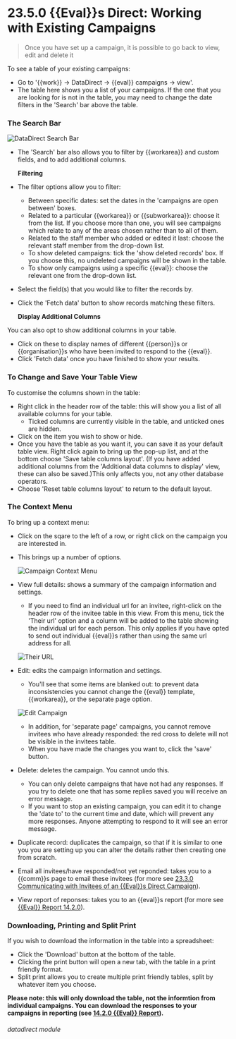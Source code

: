 # 23.5.0 {{Eval}}s Direct: Working with Existing Campaigns

> Once you have set up a campaign, it is possible to go back to view, edit and delete it



To see a table of your existing campaigns:
- Go to '{{work}} -> DataDirect -> {{eval}} campaigns -> view'.
- The table here shows you a list of your campaigns. If the one that you are looking for is not in the table, you may need to change the date filters in the 'Search' bar above the table.

### The Search Bar

![DataDirect Search Bar](23.5.0a.png)

- The 'Search' bar also allows you to filter by {{workarea}} and custom fields, and to add additional columns.  
  
   **Filtering**
- The filter options allow you to filter: 
   - Between specific dates: set the dates in the 'campaigns are open between' boxes.
   - Related to a particular {{workarea}} or {{subworkarea}}: choose it from the list. If you choose more than one, you will see campaigns which relate to any of the areas chosen rather than to all of them.
   - Related to the staff member who added or edited it last: choose the relevant staff member from the drop-down list.
   - To show deleted campaigns: tick the 'show deleted records' box. If you choose this, no undeleted campaigns will be shown in the table.
   - To show only campaigns using a specific {{eval}}: choose the relevant one from the drop-down list.
- Select the field(s) that you would like to filter the records by. 
- Click the 'Fetch data' button to show records matching these filters.

   **Display Additional Columns**

You can also opt to show additional columns in your table.
- Click on these to display names of different {{person}}s or {{organisation}}s who have been invited to respond to the {{eval}}.
- Click 'Fetch data' once you have finished to show your results.

### To Change and Save Your Table View

To customise the columns shown in the table:
- Right click in the header row of the table: this will show you a list of all available columns for your table. 
   - Ticked columns are currently visible in the table, and unticked ones are hidden.  
- Click on the item you wish to show or hide. 
- Once you have the table as you want it, you can save it as your default table view. Right click again to bring up the pop-up list, and at the bottom choose 'Save table columns layout'. (If you have added additional columns from the 'Additional data columns to display' view, these can also be saved.)This only affects you, not any other database operators.
- Choose 'Reset table columns layout' to return to the default layout.  

### The Context Menu

To bring up a context menu:
- Click on the sqare to the left of a row, or right click on the campaign you are interested in. 
- This brings up a number of options.

   ![Campaign Context Menu](25.3.0b.png)

- View full details: shows a summary of the campaign information and settings. 
   - If you need to find an individual url for an invitee, right-click on the header row of the invitee table in this view. From this menu, tick the 'Their url' option and a column will be added to the table showing the individual url for each person. This only applies if you have opted to send out individual {{eval}}s rather than using the same url address for all.
   
   ![Their URL](23.5.0d.png)
   
- Edit: edits the campaign information and settings.
   - You'll see that some items are blanked out: to prevent data inconsistencies you cannot change the {{eval}} template, {{workarea}}, or the separate page option.

   ![Edit Campaign](23.5.0c.png)

   - In addition, for 'separate page' campaigns, you cannot remove invitees who have already responded: the red cross to delete will not be visible in the invitees table. 
   - When you have made the changes you want to, click the 'save' button.
- Delete: deletes the campaign.  You cannot undo this.
   - You can only delete campaigns that have not had any responses. If you try to delete one that has some replies saved you will receive an error message. 
   - If you want to stop an existing campaign, you can edit it to change the 'date to' to the current time and date, which will prevent any more responses. Anyone attempting to respond to it will see an error message. 
- Duplicate record: duplicates the campaign, so that if it is similar to one you you are setting up you can alter the details rather then creating one from scratch.
- Email all invitees/have responded/not yet reponded: takes you to a {{comm}}s page to email these invitees (for more see [23.3.0 Communicating with Invitees of an {{Eval}}s Direct Campaign](/help/index/p/23.3.0)).
- View report of reponses:  takes you to an {{eval}}s report (for more see [{{Eval}} Report 14.2.0](/help/index/p/14.2.0)).

### Downloading, Printing and Split Print

If you wish to download the information in the table into a spreadsheet:
- Click the 'Download' button at the bottom of the table.  
- Clicking the print button will open a new tab, with the table in a print friendly format.  
- Split print allows you to create multiple print friendly tables, split by whatever item you choose.

**Please note: this will only download the table, not the informtion from individual campaigns. You can download the responses to your campaigns in reporting (see [14.2.0 {{Eval}} Report](/help/index/p/14.2.0)).**
   
   
###### datadirect module

